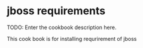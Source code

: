 # jboss requirements

TODO: Enter the cookbook description here.

This cook book is for installing requrirement of jboss 